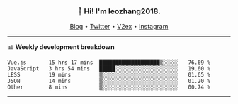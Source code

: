 <h3 align="center">👋 Hi! I'm leozhang2018.</h3>
<p align="center">
  <a href="https://code.leozhang2018.me">Blog</a> •
  <a href="https://twitter.com/leozhang2018">Twitter</a> •
  <a href="https://www.v2ex.com/member/leozhang">V2ex</a> •
  <a href="https://www.instagram.com/leozhanghere">Instagram</a>
</p>

-------

📊 **Weekly development breakdown**
<!--START_SECTION:waka-->
```text
Vue.js       15 hrs 17 mins  ███████████████████▒░░░░░   76.69 % 
JavaScript   3 hrs 54 mins   █████░░░░░░░░░░░░░░░░░░░░   19.60 % 
LESS         19 mins         ▒░░░░░░░░░░░░░░░░░░░░░░░░   01.65 % 
JSON         14 mins         ▒░░░░░░░░░░░░░░░░░░░░░░░░   01.20 % 
Other        8 mins          ▒░░░░░░░░░░░░░░░░░░░░░░░░   00.74 % 
```
<!--END_SECTION:waka-->
-------
